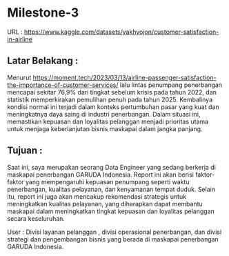 # Milestone-3

URL : https://www.kaggle.com/datasets/yakhyojon/customer-satisfaction-in-airline
## Latar Belakang :
Menurut https://moment.tech/2023/03/13/airline-passenger-satisfaction-the-importance-of-customer-services/ lalu lintas penumpang penerbangan mencapai sekitar 76,9% dari tingkat sebelum krisis pada tahun 2022, dan statistik memperkirakan pemulihan penuh pada tahun 2025. Kembalinya kondisi normal ini terjadi dalam konteks pertumbuhan pasar yang kuat dan meningkatnya daya saing di industri penerbangan. Dalam situasi ini, memastikan kepuasan dan loyalitas pelanggan menjadi prioritas utama untuk menjaga keberlanjutan bisnis maskapai dalam jangka panjang.
## Tujuan : 
Saat ini, saya merupakan seorang Data Engineer yang sedang berkerja di maskapai penerbangan GARUDA Indonesia. Report ini akan berisi faktor-faktor yang mempengaruhi kepuasan penumpang seperti waktu penerbangan, kualitas pelayanan, dan kenyamanan tempat duduk. Selain itu, report ini juga akan mencakup rekomendasi strategis untuk meningkatkan kualitas pelayanan, yang diharapkan dapat membantu maskapai dalam meningkatkan tingkat kepuasan dan loyalitas pelanggan secara keseluruhan.

User : Divisi layanan pelanggan , divisi operasional penerbangan, dan divisi strategi dan pengembangan bisnis yang berada di maskapai penerbangan GARUDA Indonesia.

